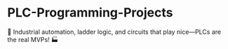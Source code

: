 # PLC-Programming-Projects
🔌 Industrial automation, ladder logic, and circuits that play nice—PLCs are the real MVPs! 🏭
